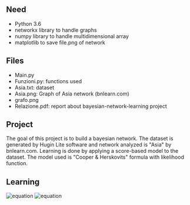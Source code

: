 ## Need
- Python 3.6
- networkx library to handle graphs
- numpy library to handle multidimensional array
- matplotlib to save file.png of network

## Files
- Main.py
- Funzioni.py: functions used
- Asia.txt: dataset
- Asia.png: Graph of Asia network (bnlearn.com)
- grafo.png
- Relazione.pdf: report about bayesian-network-learning project

## Project
The goal of this project is to build a bayesian network. The dataset is generated by Hugin Lite software and network analyzed is "Asia" by bnlearn.com. 
Learning is done by applying a score-based model to the dataset. The model used is "Cooper & Herskovits" formula with likelihood function.

## Learning
![equation](https://latex.codecogs.com/gif.latex?\prod_{i=1}^{n}&space;\prod_{j=1}^{q_i}&space;\frac{\Gamma(\alpha_{ij})}{\Gamma(\alpha_{ij}&space;&plus;&space;N_{ij})}&space;\cdot&space;\prod_{k=1}^{r_i}&space;\frac{\Gamma(\alpha_{ijk}&space;&plus;&space;N_{ijk})}{\Gamma(\alpha_{ijk})}) ![equation](https://latex.codecogs.com/gif.latex?\Longrightarrow&space;\sum_{i=1}^{n}&space;q_i&space;\cdot&space;\log(r_i&space;-&space;1)!&space;-&space;\sum_{j=1}^{q_i}&space;\log(N_{ij}&space;&plus;&space;r_i&space;-1)!&space;&plus;&space;\sum_{k=1}^{r_i}&space;\log(N_{ijk})!)




